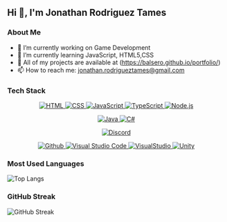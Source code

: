 ## Hi 👋, I'm Jonathan Rodriguez Tames

### About Me
- 🔭 I’m currently working on  Game Development
- 🌱 I’m currently learning JavaScript, HTML5,CSS
- 💼 All of my projects are available at (https://balsero.github.io/portfolio/)
- 📫 How to reach me: jonathan.rodrigueztames@gmail.com

### Tech Stack
<p align="center">
  <a href="https://www.w3schools.com/html/" target="_blank">
    <img src="https://img.icons8.com/?size=48&id=v8RpPQUwv0N8&format=png" alt="HTML"/>
  </a>
  <a href="https://www.w3schools.com/css/" target="_blank">
    <img src="https://img.icons8.com/?size=48&id=21278&format=png" alt="CSS"/>
  </a>
  <a href="https://www.javascript.com" target="_blank">
    <img src="https://img.icons8.com/?size=48&id=108784&format=png" alt="JavaScript"/>
  </a>
  <a href="https://www.typescriptlang.org/" target="_blank">
    <img src="https://img.icons8.com/?size=48&id=nCj4PvnCO0tZ&format=png" alt="TypeScript"/>
  </a>
  <a href="https://nodejs.org" target="_blank">
    <img src="https://img.icons8.com/?size=48&id=hsPbhkOH4FMe&format=png" alt="Node.js"/>
  </a>
</p>
<p align="center">
  <a href="https://www.java.com" target="_blank">
    <img src="https://img.icons8.com/?size=48&id=13679&format=png" alt="Java"/>
  </a>
  <a href="https://learn.microsoft.com/en-us/dotnet/csharp/" target="_blank">
    <img src="https://img.icons8.com/?size=48&id=55251&format=png" alt="C#"/>
  </a>
</p>
<p align="center">
  <a href="https://discord.com" target="_blank">
    <img src="https://img.icons8.com/?size=48&id=SAZw8WuWnQea&format=png" alt="Discord"/>
  </a>
</p>
<p align="center">
  <a href="https://github.com/" target="_blank">
    <img src="https://img.icons8.com/?size=48&id=bVGqATNwfhYq&format=png" alt="Github"/>
  </a>
  <a href="https://code.visualstudio.com/" target="_blank">
    <img src="https://img.icons8.com/?size=48&id=9OGIyU8hrxW5&format=png" alt="Visual Studio Code"/>
  </a>
  <a href="https://visualstudio.microsoft.com/" target="_blank">
    <img src="https://img.icons8.com/?size=48&id=y7WGoWNuIWac&format=png" alt="VisualStudio"/>
  </a>
  <a href="https://unity.com/" target="_blank">
    <img src="https://img.icons8.com/?size=48&id=IPzemd2v4Ubj&format=png" alt="Unity"/>
  </a>
</p>

### Most Used Languages
![Top Langs](https://github-readme-stats.vercel.app/api/top-langs/?username=Balsero&layout=compact&theme=dark)

### GitHub Streak
![GitHub Streak](https://github-readme-streak-stats.herokuapp.com/?user=Balsero&theme=dark)

